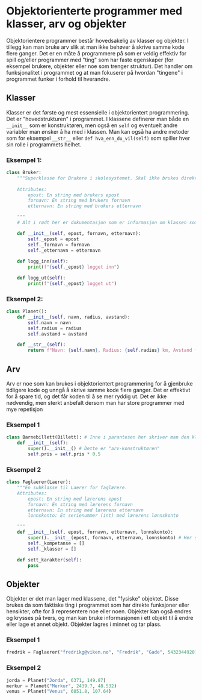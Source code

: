 # Objektorienterte programmer med klasser, arv og objekter

Objektorientere programmer består hovedsakelig av klasser og objekter. I tillegg kan man bruke arv slik at man ikke behøver å skrive samme kode flere ganger. Det er en måte å programmere på som er veldig effektiv for spill og/eller programmer med "ting" som har faste egenskaper (for eksempel brukere, objekter eller noe som trenger struktur). Det handler om funksjonalitet i programmet og at man fokuserer på hvordan "tingene" i programmet funker i forhold til hverandre.


## Klasser

Klasser er det første og mest essensielle i objektorientert programmering. Det er "hovedstrukturen" i programmet. I klassene definerer man både en `__init__` som er konstruktøren, men også en `self` og eventuelt andre variabler man ønsker å ha med i klassen. Man kan også ha andre metoder som for eksempel `__str__` eller `def hva_enn_du_vil(self)` som spiller hver sin rolle i programmets helhet.

### Eksempel 1:

```python
class Bruker:
    """Superklasse for Brukere i skolesystemet. Skal ikke brukes direkte.
    
    Attributes:
        epost: En string med brukers epost
        fornavn: En string med brukers fornavn
        etternavn: En string med brukers etternavn

    """
    # Alt i rødt her er dokumentasjon som er informasjon om klassen som vises når man skriver den i python.

    def __init__(self, epost, fornavn, etternavn):
        self._epost = epost
        self._fornavn = fornavn
        self._etternavn = etternavn
        
    def logg_inn(self):
        print(f"{self._epost} logget inn")

    def logg_ut(self):
        print(f"{self._epost} logget ut")
```

### Eksempel 2:

```python
class Planet():
    def __init__(self, navn, radius, avstand):
        self.navn = navn
        self.radius = radius
        self.avstand = avstand

    def __str__(self):
        return f"Navn: {self.navn}, Radius: {self.radius} km, Avstand fra sola: {self.avstand} millioner km"
```


## Arv

Arv er noe som kan brukes i objektorientert programmering for å gjenbruke tidligere kode og unngå å skrive samme kode flere ganger. Det er effektivt for å spare tid, og det får koden til å se mer ryddig ut. Det er ikke nødvendig, men sterkt anbefalt dersom man har store programmer med mye repetisjon

### Eksempel 1

```python
class Barnebillett(Billett): # Inne i parantesen her skriver man den klassen man ønsker å arve fra
    def __init__(self):
        super().__init__() # Dette er "arv-konstruktøren"
        self.pris = self.pris * 0.5
```

### Eksempel 2

```python
class Faglaerer(Laerer):
    """En subklasse til Laerer for faglærere.
    Attributes:
        epost: En string med lærerens epost
        fornavn: En string med lærerens fornavn
        etternavn: En string med lærerens etternavn
        lonnskonto: Et serienummer (int) med lærerens lønnskonto

    """
    def __init__(self, epost, fornavn, etternavn, lonnskonto):
        super().__init__(epost, fornavn, etternavn, lonnskonto) # Her skriver man også de variablene man ønsker å sende med fra klassen man arver fra
        self._kompetanse = []
        self._klasser = []

    def sett_karakter(self):
        pass
```


## Objekter

Objekter er det man lager med klassene, det "fysiske" objektet. Disse brukes da som faktiske ting i programmet som har direkte funksjoner eller hensikter, ofte for å representere noe eller noen. Objekter kan også endres og krysses på tvers, og man kan bruke informasjonen i ett objekt til å endre eller lage et annet objekt. Objekter lagres i minnet og tar plass.

### Eksempel 1

```python
fredrik = Faglaerer("fredrikg@viken.no", "Fredrik", "Gade", 5432344920)
```

### Eksempel 2

```python
jorda = Planet("Jorda", 6371, 149.87)
merkur = Planet("Merkur", 2439.7, 48.532)
venus = Planet("Venus", 6051.8, 107.64)
```